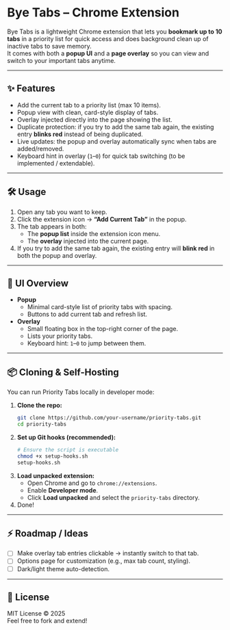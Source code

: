 # Bye Tabs – Chrome Extension

Bye Tabs is a lightweight Chrome extension that lets you **bookmark up to 10 tabs** in a priority list for quick access and does background clean up of inactive tabs to save memory.  
It comes with both a **popup UI** and a **page overlay** so you can view and switch to your important tabs anytime.

---

## ✨ Features
- Add the current tab to a priority list (max 10 items).
- Popup view with clean, card-style display of tabs.
- Overlay injected directly into the page showing the list.
- Duplicate protection: if you try to add the same tab again, the existing entry **blinks red** instead of being duplicated.
- Live updates: the popup and overlay automatically sync when tabs are added/removed.
- Keyboard hint in overlay (`1`–`0`) for quick tab switching (to be implemented / extendable).

---

## 🛠 Usage
1. Open any tab you want to keep.
2. Click the extension icon → **“Add Current Tab”** in the popup.
3. The tab appears in both:
   - The **popup list** inside the extension icon menu.
   - The **overlay** injected into the current page.
4. If you try to add the same tab again, the existing entry will **blink red** in both the popup and overlay.

---

## 📸 UI Overview
- **Popup**
  - Minimal card-style list of priority tabs with spacing.
  - Buttons to add current tab and refresh list.
- **Overlay**
  - Small floating box in the top-right corner of the page.
  - Lists your priority tabs.
  - Keyboard hint: `1`–`0` to jump between them.

---

## 📦 Cloning & Self-Hosting

You can run Priority Tabs locally in developer mode:

1. **Clone the repo:**
   ```sh
   git clone https://github.com/your-username/priority-tabs.git
   cd priority-tabs
   ```
2. **Set up Git hooks (recommended):**
   ```sh
   # Ensure the script is executable
   chmod +x setup-hooks.sh
   setup-hooks.sh
   ```
3. **Load unpacked extension:**
   - Open Chrome and go to `chrome://extensions`.
   - Enable **Developer mode**.
   - Click **Load unpacked** and select the `priority-tabs` directory.
4. Done!

---

## ⚡ Roadmap / Ideas
- [ ] Make overlay tab entries clickable → instantly switch to that tab.
- [ ] Options page for customization (e.g., max tab count, styling).
- [ ] Dark/light theme auto-detection.

---

## 📝 License
MIT License © 2025  
Feel free to fork and extend!
